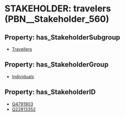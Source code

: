 # STAKEHOLDER: __travelers__ (PBN__Stakeholder_560)

## Property: has_StakeholderSubgroup

* [Travellers](PBN__StakeholderSubgroup_145)

## Property: has_StakeholderGroup

* [Individuals](PBN__StakeholderGroup_9)

## Property: has_StakeholderID

* [Q4791903](Q4791903)
* [Q22813352](Q22813352)

